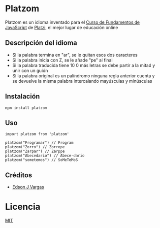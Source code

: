 # Platzom

Platzom es un idioma inventado para el [Curso de Fundamentos de JavaScript](https://platzi.com/js) de [Platzi](https://platzi.com), el mejor lugar de educación online

## Descripción del idioma

- Si la palabra termina en "ar", se le quitan esos dos caracteres
- Si la palabra inicia con Z, se le añade "pe" al final
- Si la palabra traducida tiene 10 0 más letras se debe partir a la mitad y unir con un guión
- Si la palabra original es un palíndromo ninguna regla anterior cuenta y se devuelve la misma palabra intercalando mayúsculas y minúsculas

## Instalación

```
npm install platzom
```

## Uso
```
import platzom from 'platzom'

platzom("Programar") // Program
platzom("Zorro") // Zorrope
platzom("Zarpar") // Zarppe
platzom("Abecedario") // Abece-dario
platzom("sometemos") // SoMeTeMoS
```
## Créditos
- [Edson J Vargas](https://edsonvargas.com.ve)

# Licencia

[MIT](https://opensource.org/licenses/MIT)
